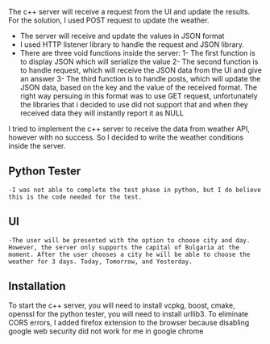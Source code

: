 The c++ server will receive a request from the UI and update the results. For the solution, I used POST request to update the weather.
 - The server will receive and update the values in JSON format
 - I used HTTP listener library to handle the request and JSON library.
 - There are three void functions inside the server: 
 1- The first function is to display JSON which will serialize the value
2- The second function is to handle request, which will receive the JSON data from the UI and give an answer
3- The third function is to handle posts, which will update the JSON data, based on the key and the value of the received format.
The right way persuing in this format was to use GET request, unfortunately the libraries that i decided to use did not support that and when they received data they will instantly report it as NULL

I tried to implement the c++ server to receive the data from weather API, however with no success. So I decided to write the weather conditions inside the server.

## Python Tester
    -I was not able to complete the test phase in python, but I do believe this is the code needed for the test.

## UI
    -The user will be presented with the option to choose city and day. However, the server only supports the capital of Bulgaria at the moment. After the user chooses a city he will be able to choose the weather for 3 days. Today, Tomorrow, and Yesterday. 

## Installation
To start the c++ server, you will need to install vcpkg, boost, cmake, openssl
for the python tester, you will need to install urllib3.
To eliminate CORS errors, I added firefox extension to the browser because disabling google web security did not work for me in google chrome
